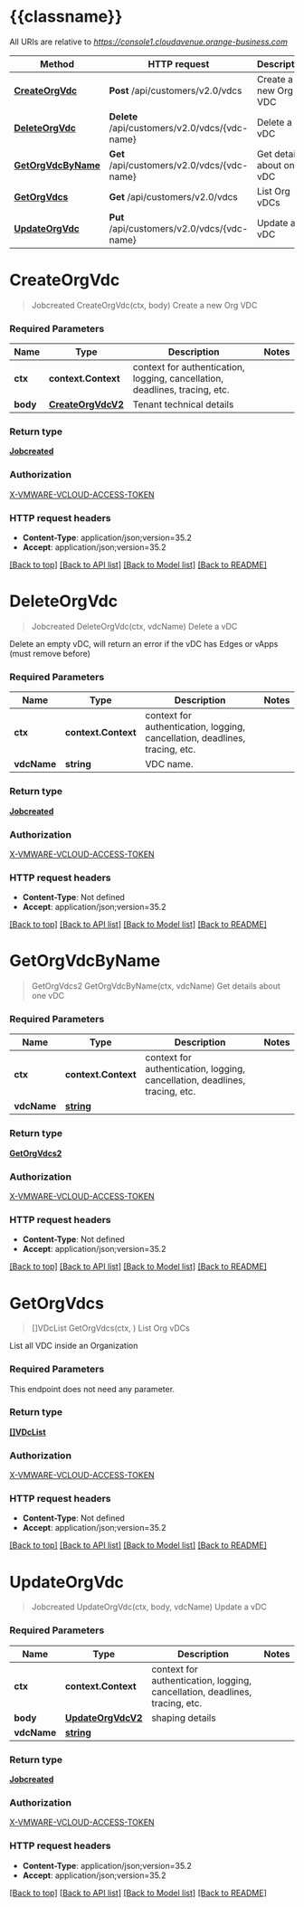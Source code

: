 # {{classname}}

All URIs are relative to *https://console1.cloudavenue.orange-business.com*

Method | HTTP request | Description
------------- | ------------- | -------------
[**CreateOrgVdc**](VDCApi.md#CreateOrgVdc) | **Post** /api/customers/v2.0/vdcs | Create a new Org VDC
[**DeleteOrgVdc**](VDCApi.md#DeleteOrgVdc) | **Delete** /api/customers/v2.0/vdcs/{vdc-name} | Delete a vDC
[**GetOrgVdcByName**](VDCApi.md#GetOrgVdcByName) | **Get** /api/customers/v2.0/vdcs/{vdc-name} | Get details about one vDC
[**GetOrgVdcs**](VDCApi.md#GetOrgVdcs) | **Get** /api/customers/v2.0/vdcs | List Org vDCs
[**UpdateOrgVdc**](VDCApi.md#UpdateOrgVdc) | **Put** /api/customers/v2.0/vdcs/{vdc-name} | Update a vDC

# **CreateOrgVdc**
> Jobcreated CreateOrgVdc(ctx, body)
Create a new Org VDC

### Required Parameters

Name | Type | Description  | Notes
------------- | ------------- | ------------- | -------------
 **ctx** | **context.Context** | context for authentication, logging, cancellation, deadlines, tracing, etc.
  **body** | [**CreateOrgVdcV2**](CreateOrgVdcV2.md)| Tenant technical details | 

### Return type

[**Jobcreated**](jobcreated.md)

### Authorization

[X-VMWARE-VCLOUD-ACCESS-TOKEN](../README.md#X-VMWARE-VCLOUD-ACCESS-TOKEN)

### HTTP request headers

 - **Content-Type**: application/json;version=35.2
 - **Accept**: application/json;version=35.2

[[Back to top]](#) [[Back to API list]](../README.md#documentation-for-api-endpoints) [[Back to Model list]](../README.md#documentation-for-models) [[Back to README]](../README.md)

# **DeleteOrgVdc**
> Jobcreated DeleteOrgVdc(ctx, vdcName)
Delete a vDC

Delete an empty vDC, will return an error if the vDC has Edges or vApps (must remove before)

### Required Parameters

Name | Type | Description  | Notes
------------- | ------------- | ------------- | -------------
 **ctx** | **context.Context** | context for authentication, logging, cancellation, deadlines, tracing, etc.
  **vdcName** | **string**| VDC name. | 

### Return type

[**Jobcreated**](jobcreated.md)

### Authorization

[X-VMWARE-VCLOUD-ACCESS-TOKEN](../README.md#X-VMWARE-VCLOUD-ACCESS-TOKEN)

### HTTP request headers

 - **Content-Type**: Not defined
 - **Accept**: application/json;version=35.2

[[Back to top]](#) [[Back to API list]](../README.md#documentation-for-api-endpoints) [[Back to Model list]](../README.md#documentation-for-models) [[Back to README]](../README.md)

# **GetOrgVdcByName**
> GetOrgVdcs2 GetOrgVdcByName(ctx, vdcName)
Get details about one vDC

### Required Parameters

Name | Type | Description  | Notes
------------- | ------------- | ------------- | -------------
 **ctx** | **context.Context** | context for authentication, logging, cancellation, deadlines, tracing, etc.
  **vdcName** | [**string**](.md)|  | 

### Return type

[**GetOrgVdcs2**](GetOrgVdcs2.md)

### Authorization

[X-VMWARE-VCLOUD-ACCESS-TOKEN](../README.md#X-VMWARE-VCLOUD-ACCESS-TOKEN)

### HTTP request headers

 - **Content-Type**: Not defined
 - **Accept**: application/json;version=35.2

[[Back to top]](#) [[Back to API list]](../README.md#documentation-for-api-endpoints) [[Back to Model list]](../README.md#documentation-for-models) [[Back to README]](../README.md)

# **GetOrgVdcs**
> []VDcList GetOrgVdcs(ctx, )
List Org vDCs

List all VDC inside an Organization

### Required Parameters
This endpoint does not need any parameter.

### Return type

[**[]VDcList**](vDCList.md)

### Authorization

[X-VMWARE-VCLOUD-ACCESS-TOKEN](../README.md#X-VMWARE-VCLOUD-ACCESS-TOKEN)

### HTTP request headers

 - **Content-Type**: Not defined
 - **Accept**: application/json;version=35.2

[[Back to top]](#) [[Back to API list]](../README.md#documentation-for-api-endpoints) [[Back to Model list]](../README.md#documentation-for-models) [[Back to README]](../README.md)

# **UpdateOrgVdc**
> Jobcreated UpdateOrgVdc(ctx, body, vdcName)
Update a vDC

### Required Parameters

Name | Type | Description  | Notes
------------- | ------------- | ------------- | -------------
 **ctx** | **context.Context** | context for authentication, logging, cancellation, deadlines, tracing, etc.
  **body** | [**UpdateOrgVdcV2**](UpdateOrgVdcV2.md)| shaping details | 
  **vdcName** | [**string**](.md)|  | 

### Return type

[**Jobcreated**](jobcreated.md)

### Authorization

[X-VMWARE-VCLOUD-ACCESS-TOKEN](../README.md#X-VMWARE-VCLOUD-ACCESS-TOKEN)

### HTTP request headers

 - **Content-Type**: application/json;version=35.2
 - **Accept**: application/json;version=35.2

[[Back to top]](#) [[Back to API list]](../README.md#documentation-for-api-endpoints) [[Back to Model list]](../README.md#documentation-for-models) [[Back to README]](../README.md)

